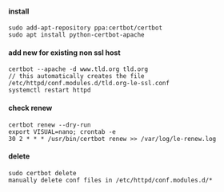 #### install
```
sudo add-apt-repository ppa:certbot/certbot
sudo apt install python-certbot-apache
```

#### add new for existing non ssl host
```
certbot --apache -d www.tld.org tld.org
// this automatically creates the file /etc/httpd/conf.modules.d/tld.org-le-ssl.conf
systemctl restart httpd
```

#### check renew
```
certbot renew --dry-run
export VISUAL=nano; crontab -e
30 2 * * * /usr/bin/certbot renew >> /var/log/le-renew.log
```

#### delete
```
sudo certbot delete
manually delete conf files in /etc/httpd/conf.modules.d/*
```